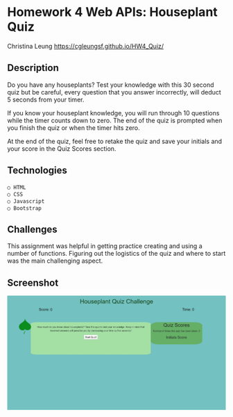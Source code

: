 # Homework 4 Web APIs: Houseplant Quiz
Christina Leung
https://cgleungsf.github.io/HW4_Quiz/

## Description
Do you have any houseplants? Test your knowledge with this 30 second quiz but be careful, every question that you answer incorrectly, will deduct 5 seconds from your timer. 

If you know your houseplant knowledge, you will run through 10 questions while the timer counts down to zero. The end of the quiz is prompted when you finish the quiz or when the timer hits zero. 

At the end of the quiz, feel free to retake the quiz and save your initials and your score in the Quiz Scores section. 

## Technologies
    ○ HTML
    ○ CSS
    ○ Javascript
    ○ Bootstrap

## Challenges
 This assignment was helpful in getting practice creating and using a number of functions. Figuring out the logistics of the quiz and where to start was the main challenging aspect. 

## Screenshot
![screenshot](./assets/images/screenshot.JPG)